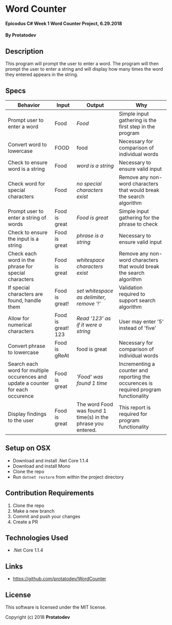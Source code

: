 # Word Counter

#### Epicodus C# Week 1 Word Counter Project, 6.29.2018

#### By Protatodev

## Description

This program will prompt the user to enter a word. The program will then prompt the user to enter a string and will display how many times the word they entered appears in the string.

## Specs

| Behavior | Input | Output | Why |
|----------|-------|--------|-----|
| Prompt user to enter a word | Food | *Food* | Simple input gathering is the first step in the program |
| Convert word to lowercase | FOOD | food | Necessary for comparison of individual words |
| Check to ensure word is a string | Food | *word is a string* | Necessary to ensure valid input |
| Check word for special characters | Food | *no special characters exist* | Remove any non-word characters that would break the search algorithm |
| Prompt user to enter a string of words | Food is great | *Food is great* | Simple input gathering for the phrase to check |
| Check to ensure the input is a string | Food is great | *phrase is a string* | Necessary to ensure valid input |
| Check each word in the phrase for special characters | Food is great | *whitespace characters exist* | Remove any non-word characters that would break the search algorithm | 
| If special characters are found, handle them | Food is great! | *set whitespace as delimiter, remove '!'* | Validation required to support search algorithm |
| Allow for numerical characters | Food is great! 123 | *Read '123' as if it were a string* | User may enter '5' instead of 'five' |
| Convert phrase to lowercase | Food is gReAt | food is great | Necessary for comparison of individual words |
| Search each word for multiple occurences and update a counter for each occurence | Food is great | *'Food' was found 1 time* | Incrementing a counter and reporting the occurences is required program functionality |
| Display findings to the user | Food is great | The word Food was found 1 time(s) in the phrase you entered. | This report is required for program functionality |


## Setup on OSX

* Download and install .Net Core 1.1.4
* Download and install Mono
* Clone the repo
* Run `dotnet restore` from within the project directory

## Contribution Requirements

1. Clone the repo
1. Make a new branch
1. Commit and push your changes
1. Create a PR

## Technologies Used

* .Net Core 1.1.4

## Links

* https://github.com/protatodev/WordCounter

## License

This software is licensed under the MIT license.

Copyright (c) 2018 **Protatodev**
